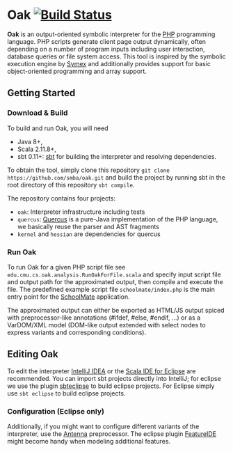 # Oak [![Build Status](https://travis-ci.org/smba/oak.svg?branch=master)](https://travis-ci.org/smba/oak)

**Oak** is an output-oriented symbolic interpreter for the [PHP](http://php.net/) programming language. PHP scripts generate client page output dynamically, often depending on a number of program inputs including user interaction, database queries or file system access. This tool is inspired by the symbolic execution engine by [Symex](https://github.com/git1997/VarAnalysis) and additionally provides support for basic object-oriented programming and array support.

## Getting Started
### Download & Build
To build and run Oak, you will need
* Java 8+,
* Scala 2.11.8+,
* sbt 0.11+: [sbt](http://www.scala-sbt.org/index.html) for building the interpreter and resolving dependencies.

To obtain the tool, simply clone this repository ```git clone https://github.com/smba/oak.git``` and build the project by running sbt in the root directory of this repository ```sbt compile```.

The repository contains four projects:
* `oak`: Interpreter infrastructure including tests
* `quercus`: [Quercus](http://quercus.caucho.com/) is a pure-Java implementation of the PHP language, we basically reuse the parser and AST fragments
* `kernel` and `hessian` are dependencies for quercus

### Run Oak
To run Oak for a given PHP script file see ```edu.cmu.cs.oak.analysis.RunOakForFile.scala``` and specify input script file and output path for the approximated output, then compile and execute the file. The predefined example script file `schoolmate/index.php` is the main entry point for the [SchoolMate](https://sourceforge.net/projects/schoolmate/) application. 

The approximated output can either be exported as HTML/JS output spiced with preprocessor-like annotations (#ifdef, #else, #endif, ...) or as a VarDOM/XML model (DOM-like output extended with select nodes to express variants and corresponding conditions). 

## Editing Oak
To edit the interpreter [IntelliJ IDEA](https://www.jetbrains.com/idea/) or the [Scala IDE for Eclipse](http://scala-ide.org/) are recommended. You can import sbt projects directly into IntelliJ; for eclipse we use the plugin [sbteclipse](https://github.com/typesafehub/sbteclipse) to build eclipse projects. For Eclipse simply use ```sbt eclipse``` to build eclipse projects.

### Configuration (Eclipse only)
Additionally, if you might want to configure different variants of the interpreter, use the [Antenna](http://antenna.sourceforge.net/wtkpreprocess.php#eclipse_plugin) preprocessor. The eclipse plugin [FeatureIDE](http://wwwiti.cs.uni-magdeburg.de/iti_db/research/featureide/) might become handy when modeling additional features.
